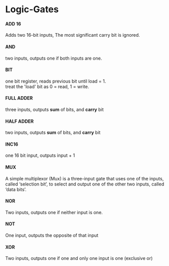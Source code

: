 # Logic-Gates
   

#### ADD 16
Adds two 16-bit inputs, The most significant carry bit is ignored.   
   
#### AND
two inputs, outputs one if both inputs are one.
   
#### BIT
one bit register, reads previous bit until load = 1.   
treat the 'load' bit as 0 = read, 1 = write.   
   
#### FULL ADDER
three inputs, outputs **sum** of bits, and **carry** bit
   
#### HALF ADDER
two inputs, outputs **sum** of bits, and **carry** bit
   
#### INC16
one 16 bit input, outputs input + 1
   
#### MUX
A simple multiplexor (Mux) is a three-input gate that uses one of the inputs, called ‘selection
bit’, to select and output one of the other two inputs, called ‘data bits’.
   
#### NOR   
Two inputs, outputs one if neither input is one.   
     
#### NOT
One input, outputs the opposite of that input
   
#### XOR 
Two inputs, outputs one if one and only one input is one (exclusive or)
